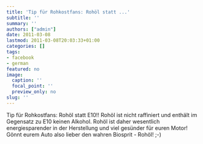 ```yaml
---
title: 'Tip für Rohkostfans: Rohöl statt ...'
subtitle: ''
summary: ''
authors: ["admin"]
date: 2011-03-08
lastmod: 2011-03-08T20:03:33+01:00
categories: []
tags:
- facebook
- german
featured: no
image:
  caption: ''
  focal_point: ''
  preview_only: no
slug: ''
---
```

Tip für Rohkostfans: Rohöl statt E10!! Rohöl ist nicht raffiniert und enthält im Gegensatz zu E10 keinen Alkohol. Rohöl ist daher wesentlich energiesparender in der Herstellung und viel gesünder für euren Motor! Gönnt eurem Auto also lieber den wahren Biosprit - Rohöl! ;-)


